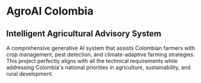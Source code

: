 # AgroAI Colombia

## Intelligent Agricultural Advisory System

A comprehensive generative AI system that assists Colombian farmers with crop management, pest detection, and climate-adaptive farming strategies. This project perfectly aligns with all the technical requirements while addressing Colombia's national priorities in agriculture, sustainability, and rural development.
